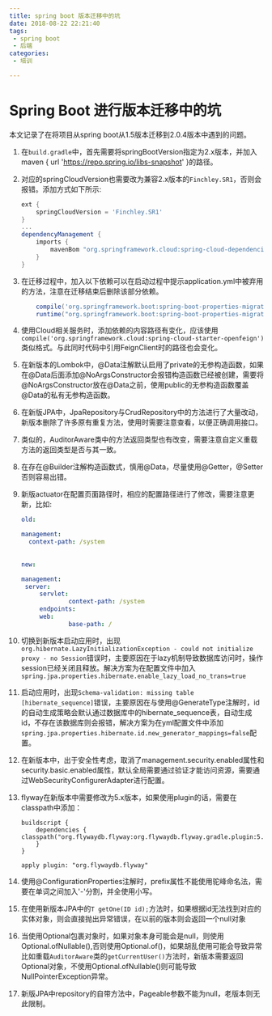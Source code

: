 ```yaml
---
title: spring boot 版本迁移中的坑
date: 2018-08-22 22:21:40
tags:
 - spring boot
 - 后端
categories:
 - 培训

---
```


# Spring Boot 进行版本迁移中的坑

本文记录了在将项目从spring boot从1.5版本迁移到2.0.4版本中遇到的问题。

1. 在`build.gradle`中，首先需要将springBootVersion指定为2.x版本，并加入maven { url 'https://repo.spring.io/libs-snapshot' }的路径。

2. 对应的springCloudVersion也需要改为兼容2.x版本的`Finchley.SR1`，否则会报错。添加方式如下所示:

   ```gradle
   ext {
       springCloudVersion = 'Finchley.SR1'
   }
   ...
   dependencyManagement {
       imports {
           mavenBom "org.springframework.cloud:spring-cloud-dependencies:${springCloudVersion}"
       }
   }
   ```
   <!-- more -->

3. 在迁移过程中，加入以下依赖可以在启动过程中提示application.yml中被弃用的方法，注意在迁移结束后删除该部分依赖。

   ```gradle
       compile('org.springframework.boot:spring-boot-properties-migrator')
       runtime("org.springframework.boot:spring-boot-properties-migrator")
   
   ```

4. 使用Cloud相关服务时，添加依赖的内容路径有变化，应该使用`compile('org.springframework.cloud:spring-cloud-starter-openfeign')`类似格式。与此同时代码中引用FeignClient时的路径也会变化。

5. 在新版本的Lombok中，@Data注解默认启用了private的无参构造函数，如果在@Data后面添加@NoArgsConstructor会报错构造函数已经被创建，需要将@NoArgsConstructor放在@Data之前，使用public的无参构造函数覆盖@Data的私有无参构造函数。

6. 在新版JPA中，JpaRepository与CrudRepository中的方法进行了大量改动，新版本删除了许多原有重复方法，使用时需要注意查看，以便正确调用接口。

7. 类似的，AuditorAware类中的方法返回类型也有改变，需要注意自定义重载方法的返回类型是否与其一致。

8. 在存在@Builder注解构造函数式，慎用@Data，尽量使用@Getter，@Setter否则容易出错。

9. 新版actuator在配置页面路径时，相应的配置路径进行了修改，需要注意更新，比如:

   

   ```yaml
   old:
   
   management:
     context-path: /system
     
     
   new:
   
   management:
   	server:
       	servlet:
         		context-path: /system
     	endpoints:
       	web:
         		base-path: /
   ```

10. 切换到新版本启动应用时，出现`org.hibernate.LazyInitializationException - could not initialize proxy - no Session`错误时，主要原因在于lazy机制导致数据库访问时，操作session已经关闭且释放。解决方案为在配置文件中加入`spring.jpa.properties.hibernate.enable_lazy_load_no_trans=true`

11. 启动应用时，出现`Schema-validation: missing table [hibernate_sequence]`错误，主要原因在与使用@GenerateType注解时，id的自动生成策略会默认通过数据库中的hibernate_sequence表，自动生成id，不存在该数据库则会报错，解决方案为在yml配置文件中添加`spring.jpa.properties.hibernate.id.new_generator_mappings=false`配置。

12. 在新版本中，出于安全性考虑，取消了management.security.enabled属性和security.basic.enabled属性，默认全局需要通过验证才能访问资源，需要通过WebSecurityConfigurerAdapter进行配置。

13. flyway在新版本中需要修改为5.x版本，如果使用plugin的话，需要在classpath中添加： 

    ```
    buildscript {
        dependencies {
    classpath("org.flywaydb.flyway:org.flywaydb.flyway.gradle.plugin:5.0.7")
    	}
    }
    
    apply plugin: "org.flywaydb.flyway"
    
    ```

14. 使用@ConfigurationProperties注解时，prefix属性不能使用驼峰命名法，需要在单词之间加入'-'分割，并全使用小写。

15. 在使用新版本JPA中的`T getOne(ID id);`方法时，如果根据id无法找到对应的实体对象，则会直接抛出异常错误，在以前的版本则会返回一个null对象

16. 当使用Optional包裹对象时，如果对象本身可能会是null，则使用Optional.ofNullable(),否则使用Optional.of()，如果胡乱使用可能会导致异常比如重载`AuditorAware`类的`getCurrentUser()`方法时，新版本需要返回Optional<T>对象，不使用Optional.ofNullable()则可能导致NullPointerException异常。

17. 新版JPA中repository的自带方法中，Pageable参数不能为null，老版本则无此限制。

